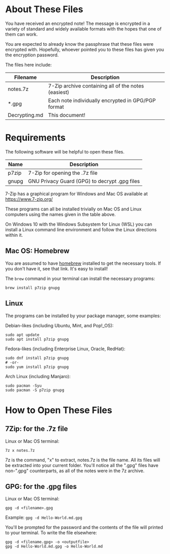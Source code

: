 # About These Files

You have received an encrypted note! The message is encrypted in a
variety of standard and widely available formats with the hopes that
one of them can work.

You are expected to already know the passphrase that these files
were encrypted with. Hopefully, whoever pointed you to these files
has given you the encryption password.

The files here include:

| Filename      | Description                                         |
|---------------|-----------------------------------------------------|
| notes.7z      | 7-Zip archive containing all of the notes (easiest) |
| *.gpg         | Each note individually encrypted in GPG/PGP format  |
| Decrypting.md | This document!                                      |

# Requirements

The following software will be helpful to open these files.

| Name     | Description                                   |
|----------|-----------------------------------------------|
| p7zip    | 7-Zip for opening the .7z file                |
| gnupg    | GNU Privacy Guard (GPG) to decrypt .gpg files |

7-Zip has a graphical program for Windows and Mac OS available
at https://www.7-zip.org/

These programs can all be installed trivially on Mac OS and
Linux computers using the names given in the table above.

On Windows 10 with the Windows Subsystem for Linux (WSL) you can
install a Linux command line environment and follow the Linux
directions within it.

## Mac OS: Homebrew

You are assumed to have [homebrew](https://brew.sh/) installed to get
the necessary tools. If you don't have it, see that link. It's easy
to install!

The `brew` command in your terminal can install the necessary programs:

    brew install p7zip gnupg

## Linux

The programs can be installed by your package manager, some examples:

Debian-likes (including Ubuntu, Mint, and Pop!_OS):

    sudo apt update
    sudo apt install p7zip gnupg

Fedora-likes (including Enterprise Linux, Oracle, RedHat):

    sudo dnf install p7zip gnupg
    # -or-
    sudo yum install p7zip gnupg

Arch Linux (including Manjaro):

    sudo pacman -Syu
    sudo pacman -S p7zip gnupg

# How to Open These Files

## 7Zip: for the .7z file

Linux or Mac OS terminal:

    7z x notes.7z

7z is the command, "x" to extract, notes.7z is the file name. All its
files will be extracted into your current folder. You'll notice all the
".gpg" files have non-".gpg" counterparts, as all of the notes were in
the 7z archive.

## GPG: for the .gpg files

Linux or Mac OS terminal:

    gpg -d <filename>.gpg

Example: `gpg -d Hello-World.md.gpg`

You'll be prompted for the password and the contents of the file will
printed to your terminal. To write the file elsewhere:

    gpg -d <filename.gpg> -o <outputfile>
    gpg -d Hello-World.md.gpg -o Hello-World.md

